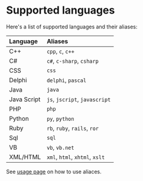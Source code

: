 # Supported languages #

Here's a list of supported languages and their aliases:

| **Language** | **Aliases** |
|:-------------|:------------|
| C++ | `cpp`, `c`, `c++` |
| C# | `c#`, `c-sharp`, `csharp` |
| CSS | `css` |
| Delphi | `delphi`, `pascal` |
| Java | `java` |
| Java Script | `js`, `jscript`, `javascript` |
| PHP | `php` |
| Python | `py`, `python` |
| Ruby | `rb`, `ruby`, `rails`, `ror` |
| Sql | `sql` |
| VB | `vb`, `vb.net` |
| XML/HTML | `xml`, `html`, `xhtml`, `xslt` |

See [usage page](Usage.md) on how to use aliaces.

